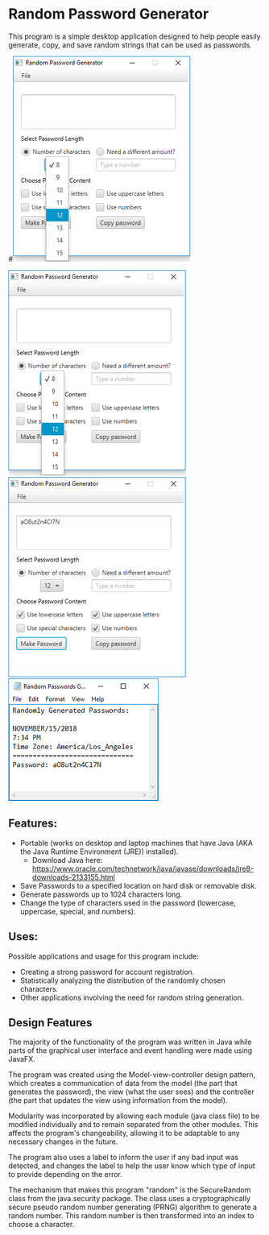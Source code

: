 # Random Password Generator
This program is a simple desktop application designed to help people easily generate, copy, and save random strings that can be used as passwords.

#![](/img/length.png)

<img src="/img/length.png" style="text-align: left">
<img src="/img/make-pass.png" style="text-align: right">
<img src="/img/save-pass-to-file.png" style="text-align: center">

## Features:
- Portable (works on desktop and laptop machines that have Java (AKA the Java Runtime Environment (JRE)) installed).
  - Download Java here:  https://www.oracle.com/technetwork/java/javase/downloads/jre8-downloads-2133155.html
- Save Passwords to a specified location on hard disk or removable disk.
- Generate passwords up to 1024 characters long.
- Change the type of characters used in the password (lowercase, uppercase, special, and numbers).

## Uses:      
Possible applications and usage for this program include:
- Creating a strong password for account registration. 
- Statistically analyzing the distribution of the randomly chosen characters.
- Other applications involving the need for random string generation.

## Design Features
The majority of the functionality of the program was written in Java while parts of the graphical user interface and event handling were made using JavaFX. 

The program was created using the Model-view-controller design pattern, which creates a communication of data from the model (the part that generates the password), the view (what the user sees) and the controller (the part that updates the view using information from the model). 

Modularity was incorporated by allowing each module (java class file) to be modified individually and to remain separated from the other modules. This affects the program's changeability, allowing it to be adaptable to any necessary changes in the future. 

The program also uses a label to inform the user if any bad input was detected, and changes the label to help the user know which type of input to provide depending on the error.

The mechanism that makes this program "random" is the SecureRandom class from the java.security package. The class uses a cryptographically secure pseudo random number generating (PRNG) algorithm to generate a random number. This random number is then transformed into an index to choose a character.
